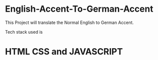 # English-Accent-To-German-Accent
This Project will translate the Normal English to German Accent.
<p>Tech stack used is <p> 
<h1> HTML CSS and JAVASCRIPT <h1>
